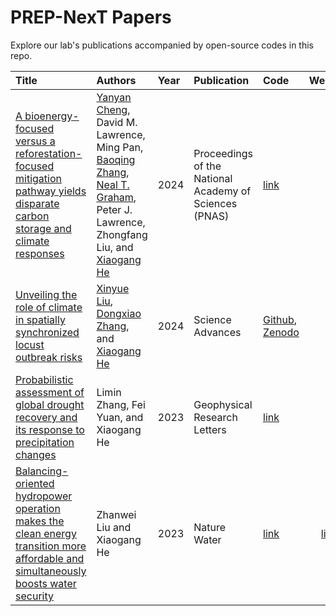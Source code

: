 # PREP-NexT Papers

Explore our lab's publications accompanied by open-source codes in this repo.

| Title | Authors | Year | Publication | Code | Website | 
| :----------------- | :------------- | :----- | :----- | :----- | :-----: |
| [A bioenergy-focused versus a reforestation-focused mitigation pathway yields disparate carbon storage and climate responses](https://www.pnas.org/doi/10.1073/pnas.2306775121?utm_source=twitter&utm_medium=social&utm_term=pnasnews&utm_content=9d5d3caa-b721-444b-94e3-c1354c2ecb71&utm_campaign=hootsuite) | [Yanyan Cheng](https://orcid.org/0000-0002-2065-651), David M. Lawrence, Ming Pan, [Baoqing Zhang](https://orcid.org/0000-0001-6198-6633), [Neal T. Graham](https://orcid.org/0000-0001-6867-5475), Peter J. Lawrence, Zhongfang Liu, and [Xiaogang He](https://orcid.org/0000-0001-7428-0269) | 2024 | Proceedings of the National Academy of Sciences (PNAS) | [link]([xxx](https://github.com/yychengESM/2023_Cheng_bioenergy_vs_reforestation.git)) | / |
| [Unveiling the role of climate in spatially synchronized locust outbreak risks](https://www.science.org/doi/full/10.1126/sciadv.adj1164) | [Xinyue Liu](HTTPS://ORCID.ORG/0000-0002-8499-6161), [Dongxiao Zhang](HTTPS://ORCID.ORG/0000-0001-6930-5994), and  [Xiaogang He](HTTPS://ORCID.ORG/0000-0001-7428-0269) | 2024 | Science Advances | [Github](https://github.com/PREP-NexT/locust-climate-DMD), [Zenodo](https://zenodo.org/records/10486653) | / |
| [Probabilistic assessment of global drought recovery and its response to precipitation changes](https://agupubs.onlinelibrary.wiley.com/doi/full/10.1029/2023GL106067) | Limin Zhang, Fei Yuan, and Xiaogang He | 2023 | Geophysical Research Letters | [link](https://github.com/PREP-NexT/global-drought-recovery) | / |
| [Balancing-oriented hydropower operation makes the clean energy transition more affordable and simultaneously boosts water security](https://www.nature.com/articles/s44221-023-00126-0) | Zhanwei Liu and Xiaogang He | 2023 | Nature Water | [link](https://github.com/PREP-NexT/PREP-SHOT) | [link](https://prep-next.github.io/PREP-SHOT/) |
